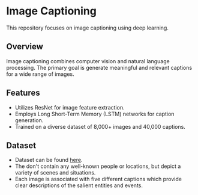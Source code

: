 # Image Captioning
This repository focuses on image captioning using deep learning. 

## Overview

Image captioning combines computer vision and natural language processing. The primary goal is generate meaningful and relevant captions for a wide range of images.

## Features

- Utilizes ResNet for image feature extraction.
- Employs Long Short-Term Memory (LSTM) networks for caption generation.
- Trained on a diverse dataset of 8,000+ images and 40,000 captions.

## Dataset
- Dataset can be found [here](https://www.kaggle.com/datasets/adityajn105/flickr8k).
- The don't contain any well-known people or locations, but depict a variety of scenes and situations.
- Each image is associated with five different captions which provide clear descriptions of the salient entities and events.
